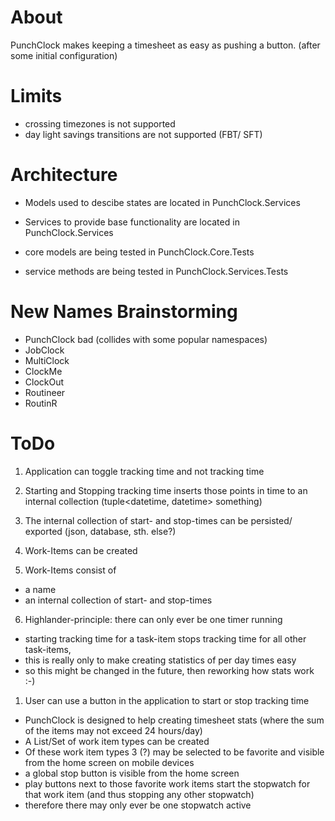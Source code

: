 # About
PunchClock makes keeping a timesheet as easy as pushing a button.
(after some initial configuration)

# Limits

- crossing timezones is not supported
- day light savings transitions are not supported (FBT/ SFT)

# Architecture

- Models used to descibe states are located in PunchClock.Services
- Services to provide base functionality are located in PunchClock.Services

- core models are being tested in PunchClock.Core.Tests
- service methods are being tested in PunchClock.Services.Tests


# New Names Brainstorming
- PunchClock bad (collides with some popular namespaces)
- JobClock
- MultiClock
- ClockMe
- ClockOut
- Routineer
- RoutinR

# ToDo

1. Application can toggle tracking time and not tracking time
2. Starting and Stopping tracking time inserts those points in time to an internal collection (tuple<datetime, datetime> something)
3. The internal collection of start- and stop-times can be persisted/ exported (json, database, sth. else?)

4. Work-Items can be created
5. Work-Items consist of
- a name
- an internal collection of start- and stop-times
6. Highlander-principle: there can only ever be one timer running
- starting tracking time for a task-item stops tracking time for all other task-items, 
- this is really only to make creating statistics of per day times easy
- so this might be changed in the future, then reworking how stats work :-)

1. User can use a button in the application to start or stop tracking time


- PunchClock is designed to help creating timesheet stats (where the sum of the items may not exceed 24 hours/day)
- A List/Set of work item types can be created
- Of these work item types 3 (?) may be selected to be favorite and visible from the home screen on mobile devices
- a global stop button is visible from the home screen
- play buttons next to those favorite work items start the stopwatch for that work item (and thus stopping any other stopwatch)
- therefore there may only ever be one stopwatch active
